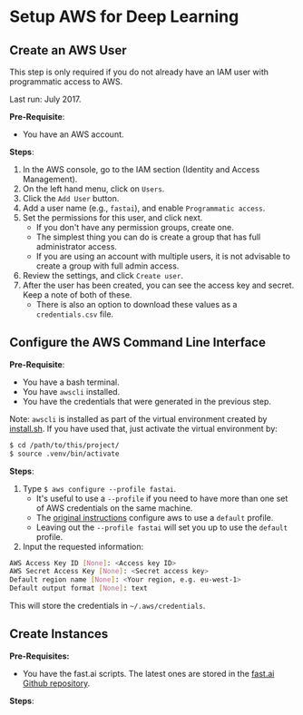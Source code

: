 # Setup AWS for Deep Learning

## Create an AWS User

This step is only required if you do not already have an IAM user with programmatic access to AWS.

Last run: July 2017.

**Pre-Requisite**:
* You have an AWS account.

**Steps**:
1. In the AWS console, go to the IAM section (Identity and Access Management).
2. On the left hand menu, click on `Users`.
3. Click the `Add User` button.
4. Add a user name (e.g., `fastai`), and enable `Programmatic access`.
5. Set the permissions for this user, and click next.
    * If you don't have any permission groups, create one.
    * The simplest thing you can do is create a group that has full administrator access.
    * If you are using an account with multiple users, it is not advisable to create a group with full admin access.
6. Review the settings, and click `Create user`.
7. After the user has been created, you can see the access key and secret. Keep a note of both of these.
    * There is also an option to download these values as a `credentials.csv` file.
    
## Configure the AWS Command Line Interface

**Pre-Requisite**:
* You have a bash terminal.
* You have `awscli` installed.
* You have the credentials that were generated in the previous step.

Note: `awscli` is installed as part of the virtual environment created by [install.sh](../install.sh). If you have used that, just activate the virtual environment by:

```bash
$ cd /path/to/this/project/
$ source .venv/bin/activate
```

**Steps**:
1. Type `$ aws configure --profile fastai`.
    * It's useful to use a `--profile` if you need to have more than one set of AWS credentials on the same machine.
    * The [original instructions](http://wiki.fast.ai/index.php/AWS_install) configure aws to use a `default` profile.
    * Leaving out the `--profile fastai` will set you up to use the `default` profile.
2. Input the requested information:

```bash
AWS Access Key ID [None]: <Access key ID>        
AWS Secret Access Key [None]: <Secret access key>
Default region name [None]: <Your region, e.g. eu-west-1>
Default output format [None]: text
``` 

This will store the credentials in `~/.aws/credentials`.

## Create Instances

**Pre-Requisites:**
* You have the fast.ai scripts. The latest ones are stored in the [fast.ai Github repository](https://github.com/fastai/courses/tree/master/setup).

**Steps**:
